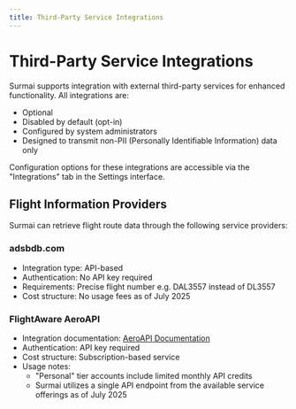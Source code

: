 ```yaml
---
title: Third-Party Service Integrations
---
```


# Third-Party Service Integrations

Surmai supports integration with external third-party services for enhanced functionality.
All integrations are:
- Optional
- Disabled by default (opt-in)
- Configured by system administrators
- Designed to transmit non-PII (Personally Identifiable Information) data only

Configuration options for these integrations are accessible via the "Integrations" tab in the Settings interface.

## Flight Information Providers
Surmai can retrieve flight route data through the following service providers:

### adsbdb.com

- Integration type: API-based
- Authentication: No API key required
- Requirements: Precise flight number e.g. DAL3557 instead of DL3557
- Cost structure: No usage fees as of July 2025

### FlightAware AeroAPI

- Integration documentation: [AeroAPI Documentation](https://www.flightaware.com/commercial/aeroapi)
- Authentication: API key required
- Cost structure: Subscription-based service
- Usage notes:
  - "Personal" tier accounts include limited monthly API credits
  - Surmai utilizes a single API endpoint from the available service offerings as of July 2025